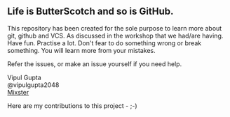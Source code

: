 ## Life is ButterScotch and so is GitHub.

This repository has been created for the sole purpose to learn more about git, github and VCS. As discussed in the workshop that we had/are having.
Have fun. Practise a lot. Don't fear to do something wrong or break something.
You will learn more from your mistakes.

Refer the issues, or make an issue yourself if you need help.

Vipul Gupta  
@vipulgupta2048  
[Mixster](www.mixstersite.wordpress.com)

Here are my contributions to this project - ;-)